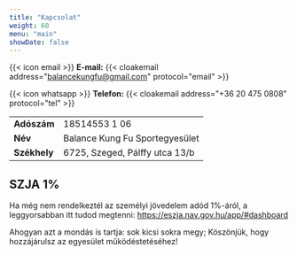 ```yaml
---
title: "Kapcsolat"
weight: 60
menu: "main"
showDate: false
---
```


{{< icon email >}}  **E-mail:**
{{< cloakemail address="balancekungfu@gmail.com" protocol="email" >}}

{{< icon whatsapp >}}  **Telefon:**
{{< cloakemail address="+36 20 475 0808" protocol="tel" >}}

|              |                                |
| ------------ | ------------------------------ |
| **Adószám**  | 18514553 1 06                  |
| **Név**      | Balance Kung Fu Sportegyesület |
| **Székhely** | 6725, Szeged, Pálffy utca 13/b |


## SZJA 1%

Ha még nem rendelkeztél az személyi jövedelem adód 1%-áról, a leggyorsabban itt tudod megtenni:
https://eszja.nav.gov.hu/app/#dashboard

Ahogyan azt a mondás is tartja: sok kicsi sokra megy; Köszönjük, hogy hozzájárulsz az egyesület működéstetéséhez!
